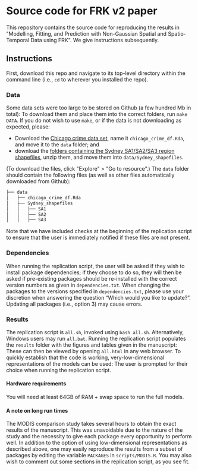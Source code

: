 # Source code for FRK v2 paper

This repository contains the source code for reproducing the results in "Modelling, Fitting, and Prediction with Non-Gaussian Spatial and Spatio-Temporal Data using FRK". We give instructions subsequently.  

## Instructions

First, download this repo and navigate to its top-level directory within the command line (i.e., `cd` to wherever you installed the repo). 

### Data

Some data sets were too large to be stored on Github (a few hundred Mb in total): To download them and place them into the correct folders, run `make DATA`. If you do not wish to use `make`, or if the data is not downloading as expected, please: 
- Download the  [Chicago crime data set](https://hpc.niasra.uow.edu.au/ckan/dataset/chicago_crime_dataset), name it `chicago_crime_df.Rda`, and move it to the `data` folder; and 
- download the [folders containing the Sydney SA1/SA2/SA3 region shapefiles](https://hpc.niasra.uow.edu.au/ckan/dataset/sydney_sa_regions), unzip them, and move them into `data/Sydney_shapefiles`. 

(To download the files, click "Explore" > "Go to resource".) The `data` folder should contain the following files (as well as other files automatically downloaded from Github): 

```bash
├── data
│   ├── chicago_crime_df.Rda
│   ├── Sydney_shapefiles
│   │   ├── SA1
│   │   ├── SA2
│   │   ├── SA3
```

Note that we have included checks at the beginning of the replication script to ensure that the user is immediately notified if these files are not present.

### Dependencies

When running the replication script, the user will be asked if they wish to install package dependencies; if they choose to do so, they will then be asked if pre-existing packages should be re-installed with the correct version numbers as given in `dependencies.txt`. When changing the packages to the versions specified in `dependencies.txt`, please use your discretion when answering the question “Which would you like to update?”. Updating all packages (i.e., option 3) may cause errors.

### Results

The replication script is `all.sh`, invoked using `bash all.sh`. Alternatively, Windows users may run `all.bat`. Running the replication script populates the `results` folder with the figures and tables given in the manuscript: These can then be viewed by opening `all.html` in any web browser. To quickly establish that the code is working, very-low-dimensional representations of the models can be used: The user is prompted for their choice when running the replication script. 

#### Hardware requirements

You will need at least 64GB of RAM + swap space to run the full models. 

#### A note on long run times

The MODIS comparison study takes several hours to obtain the exact results of the manuscript. This was unavoidable due to the nature of the study and the necessity to give each package every opportunity to perform well. In addition to the option of using low-dimensional representations as described above, one may easily reproduce the results from a subset of packages by editing the variable `PACKAGES` in `scripts/MODIS.R`. You may also wish to comment out some sections in the replication script, as you see fit. 

<!---
### Note to Windows users

Windows users can install a Windows version of `make`: This is easy to do (see, e.g., [here](https://stackoverflow.com/a/32127632/16776594)). Once installed, the commands remain as given above. 
--->